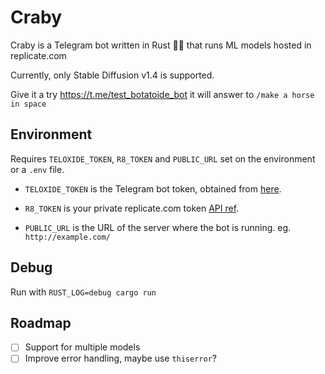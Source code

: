 # Craby

Craby is a Telegram bot  written in Rust 🤖🦀 that runs ML models hosted in replicate.com 

Currently, only Stable Diffusion v1.4 is supported. 

Give it a try https://t.me/test_botatoide_bot it will answer to `/make a horse in space` 

## Environment

Requires `TELOXIDE_TOKEN`, `R8_TOKEN` and `PUBLIC_URL` set on the environment or a `.env` file.

- `TELOXIDE_TOKEN` is the Telegram bot token, obtained from [here](https://core.telegram.org/bots#6-botfather).

- `R8_TOKEN` is your private replicate.com token [API ref](https://replicate.ai/docs/api/).

- `PUBLIC_URL` is the URL of the server where the bot is running. eg. `http://example.com/`

## Debug

Run with `RUST_LOG=debug cargo run`

## Roadmap

- [ ] Support for multiple models
- [ ] Improve error handling, maybe use `thiserror`?
